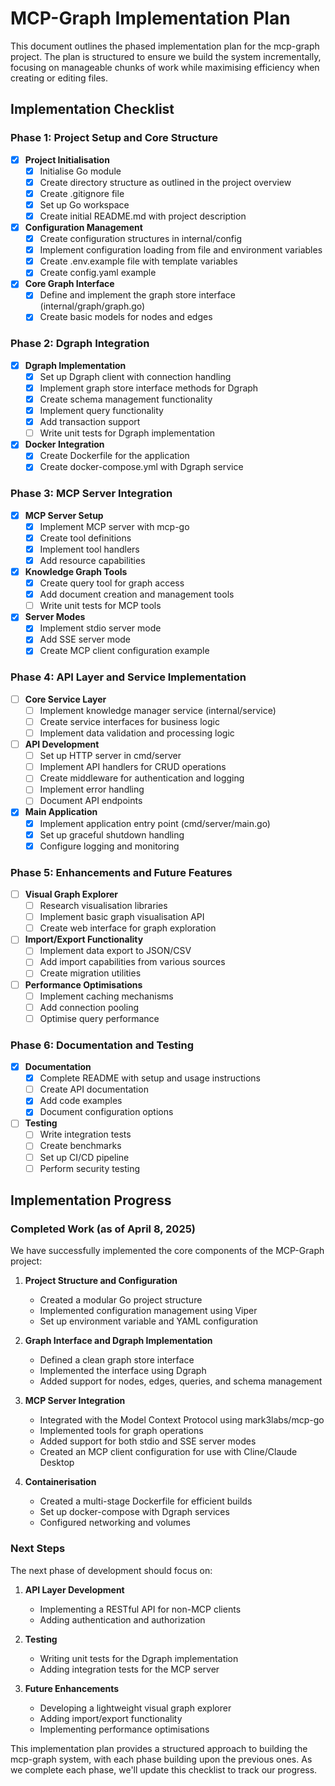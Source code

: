 # MCP-Graph Implementation Plan

This document outlines the phased implementation plan for the mcp-graph project. The plan is structured to ensure we build the system incrementally, focusing on manageable chunks of work while maximising efficiency when creating or editing files.

## Implementation Checklist

### Phase 1: Project Setup and Core Structure

- [x] **Project Initialisation**
  - [x] Initialise Go module
  - [x] Create directory structure as outlined in the project overview
  - [x] Create .gitignore file
  - [x] Set up Go workspace
  - [x] Create initial README.md with project description

- [x] **Configuration Management**
  - [x] Create configuration structures in internal/config
  - [x] Implement configuration loading from file and environment variables
  - [x] Create .env.example file with template variables
  - [x] Create config.yaml example

- [x] **Core Graph Interface**
  - [x] Define and implement the graph store interface (internal/graph/graph.go)
  - [x] Create basic models for nodes and edges

### Phase 2: Dgraph Integration

- [x] **Dgraph Implementation**
  - [x] Set up Dgraph client with connection handling
  - [x] Implement graph store interface methods for Dgraph
  - [x] Create schema management functionality
  - [x] Implement query functionality
  - [x] Add transaction support
  - [ ] Write unit tests for Dgraph implementation

- [x] **Docker Integration**
  - [x] Create Dockerfile for the application
  - [x] Create docker-compose.yml with Dgraph service

### Phase 3: MCP Server Integration

- [x] **MCP Server Setup**
  - [x] Implement MCP server with mcp-go
  - [x] Create tool definitions
  - [x] Implement tool handlers
  - [x] Add resource capabilities

- [x] **Knowledge Graph Tools**
  - [x] Create query tool for graph access
  - [x] Add document creation and management tools
  - [ ] Write unit tests for MCP tools

- [x] **Server Modes**
  - [x] Implement stdio server mode
  - [x] Add SSE server mode
  - [x] Create MCP client configuration example

### Phase 4: API Layer and Service Implementation

- [ ] **Core Service Layer**
  - [ ] Implement knowledge manager service (internal/service)
  - [ ] Create service interfaces for business logic
  - [ ] Implement data validation and processing logic

- [ ] **API Development**
  - [ ] Set up HTTP server in cmd/server
  - [ ] Implement API handlers for CRUD operations
  - [ ] Create middleware for authentication and logging
  - [ ] Implement error handling
  - [ ] Document API endpoints

- [x] **Main Application**
  - [x] Implement application entry point (cmd/server/main.go)
  - [x] Set up graceful shutdown handling
  - [x] Configure logging and monitoring

### Phase 5: Enhancements and Future Features

- [ ] **Visual Graph Explorer**
  - [ ] Research visualisation libraries
  - [ ] Implement basic graph visualisation API
  - [ ] Create web interface for graph exploration

- [ ] **Import/Export Functionality**
  - [ ] Implement data export to JSON/CSV
  - [ ] Add import capabilities from various sources
  - [ ] Create migration utilities

- [ ] **Performance Optimisations**
  - [ ] Implement caching mechanisms
  - [ ] Add connection pooling
  - [ ] Optimise query performance

### Phase 6: Documentation and Testing

- [x] **Documentation**
  - [x] Complete README with setup and usage instructions
  - [ ] Create API documentation
  - [x] Add code examples
  - [x] Document configuration options

- [ ] **Testing**
  - [ ] Write integration tests
  - [ ] Create benchmarks
  - [ ] Set up CI/CD pipeline
  - [ ] Perform security testing

## Implementation Progress

### Completed Work (as of April 8, 2025)

We have successfully implemented the core components of the MCP-Graph project:

1. **Project Structure and Configuration**
   - Created a modular Go project structure
   - Implemented configuration management using Viper
   - Set up environment variable and YAML configuration

2. **Graph Interface and Dgraph Implementation**
   - Defined a clean graph store interface
   - Implemented the interface using Dgraph
   - Added support for nodes, edges, queries, and schema management

3. **MCP Server Integration**
   - Integrated with the Model Context Protocol using mark3labs/mcp-go
   - Implemented tools for graph operations
   - Added support for both stdio and SSE server modes
   - Created an MCP client configuration for use with Cline/Claude Desktop

4. **Containerisation**
   - Created a multi-stage Dockerfile for efficient builds
   - Set up docker-compose with Dgraph services
   - Configured networking and volumes

### Next Steps

The next phase of development should focus on:

1. **API Layer Development**
   - Implementing a RESTful API for non-MCP clients
   - Adding authentication and authorization

2. **Testing**
   - Writing unit tests for the Dgraph implementation
   - Adding integration tests for the MCP server

3. **Future Enhancements**
   - Developing a lightweight visual graph explorer
   - Adding import/export functionality
   - Implementing performance optimisations

This implementation plan provides a structured approach to building the mcp-graph system, with each phase building upon the previous ones. As we complete each phase, we'll update this checklist to track our progress.
